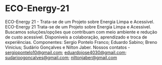 # ECO-Energy-21
ECO-Energy 21 - Trata-se de um Projeto sobre Energia Limpa e Acessível. 
ECO-Energy 21
Trata-se de um Projeto sobre Energia Limpa e Acessivel.
Buscamos soluções/opções que contribuam com meio ambiente e redução de custo acessivel.
Disponiveis a colaboração, aprendizado e troca de experiências.
Componentes: Sergio Pontelo Franco; Eduardo Sabino; Breno Vinicius; Sudário Gonçalves e Nilton Jaber.
Nossos contatos - sergiopontelo10@gmail.com; eduardojose4030@gmail.com; sudarioogoncalves@gmail.com; niltonjaber@gmail.com
